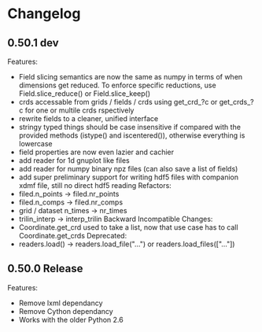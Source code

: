 # Changelog

## 0.50.1 dev
Features:
  - Field slicing semantics are now the same as numpy in terms of when dimensions get reduced. To enforce specific reductions, use Field.slice_reduce() or Field.slice_keep()
  - crds accessable from grids / fields / crds using get_crd_?c or get_crds_?c for one or multile crds rspectively
  - rewrite fields to a cleaner, unified interface
  - stringy typed things should be case insensitive if compared with the provided methods (istype() and iscentered()), otherwise everything is lowercase
  - field properties are now even lazier and cachier
  - add reader for 1d gnuplot like files
  - add reader for numpy binary npz files (can also save a list of fields)
  - add super preliminary support for writing hdf5 files with companion xdmf file, still no direct hdf5 reading
Refactors:
  - filed.n_points -> filed.nr_points
  - filed.n_comps -> filed.nr_comps
  - grid / dataset n_times -> nr_times
  - trilin_interp -> interp_trilin
Backward Incompatible Changes:
  - Coordinate.get_crd used to take a list, now that use case has to call Coordinate.get_crds
Deprecated:
  - readers.load() -> readers.load_file("...") or readers.load_files(["..."])

## 0.50.0 Release
Features:
  - Remove lxml dependancy
  - Remove Cython dependancy
  - Works with the older Python 2.6
